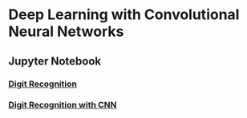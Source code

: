 # Deep Learning with Convolutional Neural Networks

## Jupyter Notebook
### [Digit Recognition](https://github.com/PizzaPat/AI_Presentation_Fall_2017/blob/master/MNIST%20Tensorflow.ipynb)
### [Digit Recognition with CNN](https://github.com/PizzaPat/AI_Presentation_Fall_2017/blob/master/CNN.ipynb)
